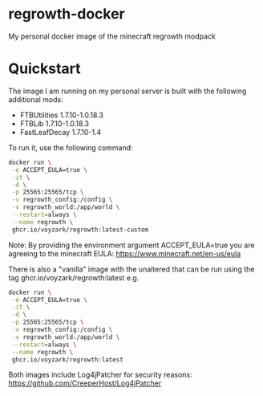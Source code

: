 # regrowth-docker
My personal docker image of the minecraft regrowth modpack

# Quickstart
The image I am running on my personal server is built with the following additional mods:
 - FTBUtilities 1.7.10-1.0.18.3
 - FTBLib 1.7.10-1.0.18.3
 - FastLeafDecay 1.7.10-1.4

To run it, use the following command:
```bash
docker run \
 -e ACCEPT_EULA=true \
 -it \
 -d \
 -p 25565:25565/tcp \
 -v regrowth_config:/config \
 -v regrowth_world:/app/world \
 --restart=always \
 --name regrowth \
 ghcr.io/voyzark/regrowth:latest-custom
```
Note: By providing the environment argument ACCEPT_EULA=true you are agreeing to the minecraft EULA: https://www.minecraft.net/en-us/eula


There is also a "vanilla" image with the unaltered  that can be run using the tag ghcr.io/voyzark/regrowth:latest e.g.
```bash
docker run \
 -e ACCEPT_EULA=true \
 -it \
 -d \
 -p 25565:25565/tcp \
 -v regrowth_config:/config \
 -v regrowth_world:/app/world \
 --restart=always \
 --name regrowth \
 ghcr.io/voyzark/regrowth:latest
```

Both images include Log4jPatcher for security reasons:
https://github.com/CreeperHost/Log4jPatcher